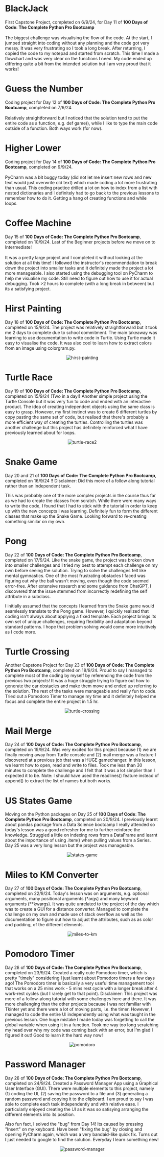 # BlackJack #
First Capstone Project, completed on 6/9/24, for Day 11 of <b>100 Days of Code: The Complete Python Pro Bootcamp</b><br><br>
The biggest challenge was visualising the flow of the code. At the start, I jumped straight into coding without any planning and the code got very messy.
It was very frustrating so I took a long break. After returning, I copied the code to my notepad and started from scratch.
This time I made a flowchart and was very clear on the functions I need.
My code ended up differing quite a bit from the intended solution but I am very proud that it works!<br>

# Guess the Number #
Coding project for Day 12 of <b>100 Days of Code: The Complete Python Pro Bootcamp</b>, completed on 7/9/24.<br><br>
Relatively straightforward but I noticed that the solution tend to put the entire code as a function, e.g. def game(), while I like to type the main code outside of a function. Both ways work (for now).

# Higher Lower #
Coding project for Day 14 of <b>100 Days of Code: The Complete Python Pro Bootcamp</b>, completed on 9/9/24.<br><br>
PyCharm was a bit buggy today (did not let me insert new rows and new text would just overwrite old text) which made coding a lot more frustrating than usual. This coding practice drilled a lot on how to index from a list with nested dictionaries and I definitely had to go back to the previous lessons to remember how to do it. Getting a hang of creating functions and while loops.

# Coffee Machine #
Day 15 of <b>100 Days of Code: The Complete Python Pro Bootcamp</b>, completed on 10/9/24. Last of the Beginner projects before we move on to Intermediate! <br><br>
It was a pretty large project and I completed it without looking at the solution at all this time! I followed the instructor's recommendation to break down the project into smaller tasks and it definitely made the project a lot more manageable. I also started using the debugging tool on PyCharm to help me visualise my code. Still need to figure out how to use it for actual debugging. Took >2 hours to complete (with a long break in between) but its a satisfying project. 

# Hirst Painting #

Day 18 of <b>100 Days of Code: The Complete Python Pro Bootcamp</b>, completed on 15/9/24. The project was relatively straightforward but it took me 2 days to complete due to school commitment. The main takeaway was learning to use documentation to write code in Turtle. Using Turtle made it easy to visualise the code. It was also cool to learn how to extract colors from an image using colorgram.py.

<div align="center">
  <img src="https://github.com/user-attachments/assets/ac562df0-287f-4143-ba47-ff25849cda65" alt="hirst-painting" />
</div>

# Turtle Race #

Day 19 of <b>100 Days of Code: The Complete Python Pro Bootcamp</b>, completed on 15/9/24 (Two in a day!) Another simple project using the Turtle Console but it was very fun to code and ended with an interactive product. The idea of creating independent objects using the same class is easy to grasp. However, my first instinct was to create 6 different turtles by copy pasting the same set of code, but realised that there's probably a more efficient way of creating the turtles. Controlling the turtles was another challenge but this project has definitely reinforced what I have previously learned about for loops.

<div align="center">
  <img src="https://github.com/user-attachments/assets/0858f346-a442-48d8-998d-6fdd73e824bf" alt="turtle-race2" />
</div>

# Snake Game # 

Day 20 and 21 of <b>100 Days of Code: The Complete Python Pro Bootcamp</b>, completed on 16/9/24 !! Disclaimer: Did this more of a follow along tutorial rather than an independent task.<br>

This was probably one of the more complex projects in the course thus far as we had to create the classes from scratch. While there were many ways to write the code, I found that I had to stick with the tutorial in order to keep up with the new concepts I was learning. Definitely fun to form the different classes that make up the Snake Game. Looking forward to re-creating something similar on my own. 

# Pong #

Day 22 of <b>100 Days of Code: The Complete Python Pro Bootcamp</b>, completed on 17/9/24. Like the snake game, the project was broken down into smaller challenges and I tried my best to attempt each challenge on my own before seeing the solution. Trying to solve the challenges felt like mental gymnastics. One of the most frustrating obstacles I faced was figuring out why the ball wasn't moving, even though the code seemed error-free. After extensive research and some guidance from ChatGPT, I discovered that the issue stemmed from incorrectly redefining the self attribute in a subclass. <br>

I initially assumed that the concepts I learned from the Snake game would seamlessly translate to the Pong game. However, I quickly realized that coding isn't always about applying a fixed template. Each project brings its own set of unique challenges, requiring flexibility and adaptation beyond standard patterns. I hope that problem solving would come more intuitively as I code more.

# Turtle Crossing #

Another Capstone Project for Day 23 of <b>100 Days of Code: The Complete Python Pro Bootcamp</b>, completed on 18/9/24. Proud to say I managed to complete most of the coding by myself by referencing the code from the previous two projects! It was a huge struggle trying to figure out how to generate the car obstacles and make them move and ended up referring to the solution. The rest of the tasks were manageable and really fun to code. Tried out a Pomodoro Timer to manage my time and it definitely helped me focus and complete the entire project in 1.5 hr. 

<p align="center">
  <img src="https://github.com/user-attachments/assets/7a21c10b-70c1-48a7-9e7c-a1adb8f56cc9" alt="turtle-crossing">
</p>

# Mail Merge #

Day 24 of <b>100 Days of Code: The Complete Python Pro Bootcamp</b>, completed on 19/9/24. Was very excited for this project because (1) we are finally moving away from Turtle console and (2) mail merge was a feature I discovered at a previous job that was a HUGE gamechanger. In this lesson, we learnt how to open, read and write to files. Took me less than 30 minutes to complete the challenge and I felt that it was a lot simplier than I expected it to be. Note: I should have used the readlines() feature instead of append() to extract the list of names but both works.

# US States Game #

Moving on the Python packages on Day 25 of <b>100 Days of Code: The Complete Python Pro Bootcamp</b>, completed on 20/9/24. I previously learnt about pandas package from a Data Science bootcamp I really attended so today's lesson was a good refresher for me to further reinforce the knowledge. Struggled a little on indexing rows from a DataFrame and learnt about the importance of using .item() when pulling values from a Series. Day 25 was a very long lesson but the project was manageable.

<div align="center">
  <img src="https://github.com/user-attachments/assets/fbd6749e-80cd-4f3f-b4a8-08c2d4bdf2d1" alt="states-game" />
</div>

# Miles to KM Converter #

Day 27 of <b>100 Days of Code: The Complete Python Pro Bootcamp</b>, completed on 22/9/24. Today's lesson was on arguments, e.g. optional arguments, many positional arguments (*args) and many keyword arguments (**kwargs). It was quite unrelated to the project of the day which was to create a GUI for a distance converter. Managed to complete the challenge on my own and made use of stack overflow as well as the documentation to figure out how to adjust the attributes, such as as color and padding, of the different elements.

<div align="center">
  <img src="https://github.com/user-attachments/assets/6532a699-5fff-4422-86b6-0ba505e65b31" alt="miles-to-km" />
</div>

# Pomodoro Timer #

Day 28 of <b>100 Days of Code: The Complete Python Pro Bootcamp</b>, completed on 23/9/24. Created a really cute Pomodoro timer, which is pretty "timely" considering I just learnt about Pomodoro timers a few days ago! The Pomodoro timer is basically a very useful time management tool that works on a 25 mins work - 5 mins rest cycle with a longer break after 4 work-rest cycles (but I rarely get to that point). Disclaimer: This project was more of a follow-along tutorial with some challenges here and there. It was more challenging than the other projects because I was not familiar with Tkinter yet and there were a lot of moving parts, i.e. the timer. However, I managed to code the entire UI independently using what was taught in the previous lesson. One huge mistake I made today was forgetting to call the global variable when using it in a function. Took me way too long scratching my head over why my code was coming back with an error, but I'm glad I figured it out! Good to learn it the hard way now!

<div align="center">
  <img src="https://github.com/user-attachments/assets/a3b3592d-4142-42e6-bead-be41ba41ba92" alt="pomodoro" />
</div>

# Password Manager #

Day 28 of <b>100 Days of Code: The Complete Python Pro Bootcamp</b>, completed on 24/9/24. Created a Password Manager App using a Graphical User Interface (GUI). There were multiple elements to this project, namely (1) coding the UI, (2) saving the password to a file and (3) generating a random password and copying it to the clipboard. I am proud to say I was able to complete each task independently and with relative ease. I particularly enjoyed creating the UI as it was so satisying arranging the different elements into its position.<br>

Also fun fact, I solved the "bug" from Day 14! Its caused by pressing "Insert" on my keyboard. Have been "fixing the bug" by closing and opening PyCharm again, which was a very bandaid-like quick fix. Turns out I just needed to google to find the solution. Everyday I learn something new!

<div align="center">
  <img src="https://github.com/user-attachments/assets/579f9e05-1e07-4b7d-bbea-d895db206bf9" alt="password-manager" />
</div>

